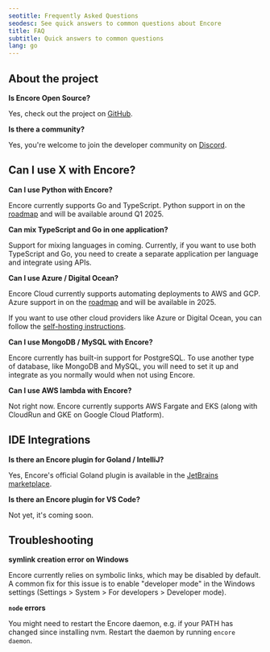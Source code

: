 ```yaml
---
seotitle: Frequently Asked Questions
seodesc: See quick answers to common questions about Encore
title: FAQ
subtitle: Quick answers to common questions
lang: go
---
```


## About the project

**Is Encore Open Source?**

Yes, check out the project on [GitHub](https://github.com/encoredev/encore).

**Is there a community?**

Yes, you're welcome to join the developer community on [Discord](https://encore.dev/discord).

## Can I use X with Encore?

**Can I use Python with Encore?**

Encore currently supports Go and TypeScript. Python support in on the [roadmap](https://encore.dev/roadmap) and will be available around Q1 2025.

**Can mix TypeScript and Go in one application?**

Support for mixing languages in coming. Currently, if you want to use both TypeScript and Go, you need to create a separate application per language and integrate using APIs.

**Can I use Azure / Digital Ocean?**

Encore Cloud currently supports automating deployments to AWS and GCP. Azure support in on the [roadmap](https://encore.dev/roadmap) and will be available in 2025.

If you want to use other cloud providers like Azure or Digital Ocean, you can follow the [self-hosting instructions](/docs/go/self-host/docker-build).

**Can I use MongoDB / MySQL with Encore?**

Encore currently has built-in support for PostgreSQL. To use another type of database, like MongoDB and MySQL, you will need to set it up and integrate as you normally would when not using Encore.

**Can I use AWS lambda with Encore?**

Not right now. Encore currently supports AWS Fargate and EKS (along with CloudRun and GKE on Google Cloud Platform).

## IDE Integrations

**Is there an Encore plugin for Goland / IntelliJ?**

Yes, Encore's official Goland plugin is available in the [JetBrains marketplace](https://plugins.jetbrains.com/plugin/20010-encore).

**Is there an Encore plugin for VS Code?**

Not yet, it's coming soon.

## Troubleshooting

**symlink creation error on Windows**

Encore currently relies on symbolic links, which may be disabled by default. A common fix for this issue is to enable "developer mode" in the Windows settings (Settings > System > For developers > Developer mode).

**`node` errors**

You might need to restart the Encore daemon, e.g. if your PATH has changed since installing nvm. Restart the daemon by running `encore daemon`.
